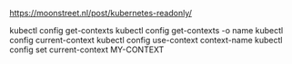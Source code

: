 https://moonstreet.nl/post/kubernetes-readonly/

kubectl config get-contexts
kubectl config get-contexts -o name
kubectl config current-context
kubectl config use-context context-name
kubectl config set current-context MY-CONTEXT
